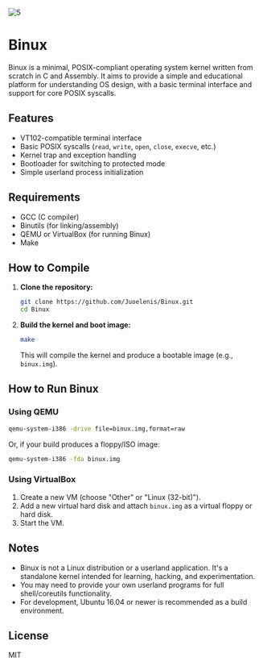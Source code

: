 ![5](https://github.com/user-attachments/assets/4b81ccc1-9803-4ad0-b703-e07fdec9429a)

# Binux

Binux is a minimal, POSIX-compliant operating system kernel written from scratch in C and Assembly. It aims to provide a simple and educational platform for understanding OS design, with a basic terminal interface and support for core POSIX syscalls.

## Features

- VT102-compatible terminal interface
- Basic POSIX syscalls (`read`, `write`, `open`, `close`, `execve`, etc.)
- Kernel trap and exception handling
- Bootloader for switching to protected mode
- Simple userland process initialization

## Requirements

- GCC (C compiler)
- Binutils (for linking/assembly)
- QEMU or VirtualBox (for running Binux)
- Make

## How to Compile

1. **Clone the repository:**
   ```sh
   git clone https://github.com/Juoelenis/Binux.git
   cd Binux
   ```

2. **Build the kernel and boot image:**
   ```sh
   make
   ```
   This will compile the kernel and produce a bootable image (e.g., `binux.img`).

## How to Run Binux

### Using QEMU

```sh
qemu-system-i386 -drive file=binux.img,format=raw
```
Or, if your build produces a floppy/ISO image:
```sh
qemu-system-i386 -fda binux.img
```

### Using VirtualBox

1. Create a new VM (choose "Other" or "Linux (32-bit)").
2. Add a new virtual hard disk and attach `binux.img` as a virtual floppy or hard disk.
3. Start the VM.

## Notes

- Binux is not a Linux distribution or a userland application. It's a standalone kernel intended for learning, hacking, and experimentation.
- You may need to provide your own userland programs for full shell/coreutils functionality.
- For development, Ubuntu 16.04 or newer is recommended as a build environment.

## License

MIT
